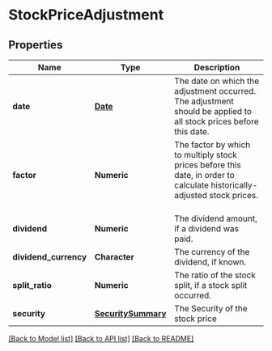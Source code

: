 # StockPriceAdjustment

[//]: # (CLASS:IntrinioSDK::StockPriceAdjustment)

[//]: # (KIND:object)

## Properties

[//]: # (START_DEFINITION)

Name | Type | Description
------------ | ------------- | -------------
**date** | [**Date**](Date.md) | The date on which the adjustment occurred. The adjustment should be applied to all stock prices before this date. &nbsp;
**factor** | **Numeric** | The factor by which to multiply stock prices before this date, in order to calculate historically-adjusted stock prices. &nbsp;
**dividend** | **Numeric** | The dividend amount, if a dividend was paid. &nbsp;
**dividend_currency** | **Character** | The currency of the dividend, if known. &nbsp;
**split_ratio** | **Numeric** | The ratio of the stock split, if a stock split occurred. &nbsp;
**security** | [**SecuritySummary**](SecuritySummary.md) | The Security of the stock price &nbsp;

[//]: # (END_DEFINITION)


[//]: # (CONTAINED_CLASS:IntrinioSDK::Date)


[//]: # (CONTAINED_CLASS:IntrinioSDK::SecuritySummary)


[[Back to Model list]](../README.md#documentation-for-models) [[Back to API list]](../README.md#documentation-for-api-endpoints) [[Back to README]](../README.md)


